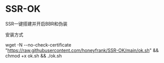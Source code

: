 # SSR-OK
SSR一键搭建并开启BBR和伪装



安装方式

wget -N --no-check-certificate "https://raw.githubusercontent.com/honeyfrank/SSR-OK/main/ok.sh" && chmod +x ok.sh && ./ok.sh
